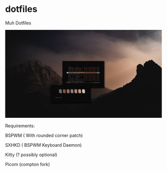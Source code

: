 # dotfiles
Muh Dotfiles

![scrot](images/scrot/2020-03-18-135835_2560x1440_scrot.png)

Requirements:

BSPWM ( With rounded corner patch)

SXHKD ( BSPWM Keyboard Daemon)

Kitty (? possibly optional)

Picom (compton fork)

